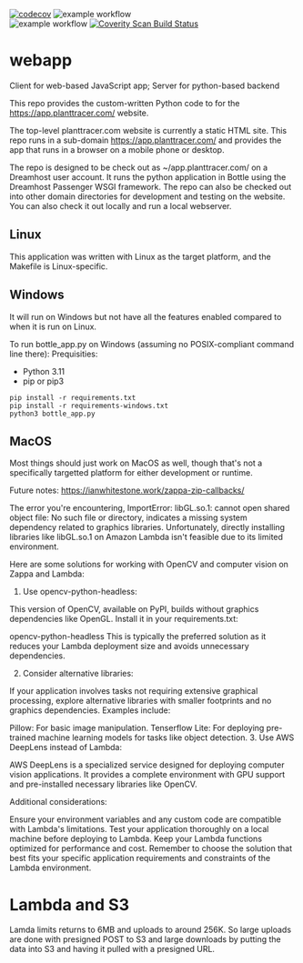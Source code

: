 [![codecov](https://codecov.io/gh/Plant-Tracer/webapp/graph/badge.svg?token=YRMITDBBJ1)](https://codecov.io/gh/Plant-Tracer/webapp)
![example workflow](https://github.com/Plant-Tracer/webapp/actions/workflows/deploy-dev.yml/badge.svg)<br/>
![example workflow](https://github.com/Plant-Tracer/webapp/actions/workflows/deploy-production.yml/badge.svg?branch=deploy-dreamhost)
<a href="https://scan.coverity.com/projects/plant-tracer-webapp">
  <img alt="Coverity Scan Build Status"
       src="https://scan.coverity.com/projects/29728/badge.svg"/>
</a>
# webapp
Client for web-based JavaScript app; Server for python-based backend

This repo provides the custom-written Python code to for the https://app.planttracer.com/ website.

The top-level planttracer.com website is currently a static HTML site. This repo runs in a sub-domain https://app.planttracer.com/ and provides the app that runs in a browser on a mobile phone or desktop.

The repo is designed to be check out as ~/app.planttracer.com/ on a Dreamhost user account. It runs the python application in Bottle using the Dreamhost Passenger WSGI framework. The repo can also be checked out into other domain directories for development and testing on the website. You can also check it out locally and run a local webserver.

## Linux

This application was written with Linux as the target platform, and the Makefile is Linux-specific.

## Windows
It will run on Windows but not have all the features enabled compared to when it is run on Linux.

To run bottle_app.py on Windows (assuming no POSIX-compliant command line there):
Prequisities:
- Python 3.11
- pip or pip3
```
pip install -r requirements.txt
pip install -r requirements-windows.txt
python3 bottle_app.py
```

## MacOS

Most things should just work on MacOS as well, though that's not a specifically targetted platform for either development or runtime.


Future notes:
https://ianwhitestone.work/zappa-zip-callbacks/



The error you're encountering, ImportError: libGL.so.1: cannot open shared object file: No such file or directory, indicates a missing system dependency related to graphics libraries. Unfortunately, directly installing libraries like libGL.so.1 on Amazon Lambda isn't feasible due to its limited environment.

 Here are some solutions for working with OpenCV and computer vision on Zappa and Lambda:

 1. Use opencv-python-headless:

 This version of OpenCV, available on PyPI, builds without graphics dependencies like OpenGL. Install it in your requirements.txt:

 opencv-python-headless
 This is typically the preferred solution as it reduces your Lambda deployment size and avoids unnecessary dependencies.

 2. Consider alternative libraries:

 If your application involves tasks not requiring extensive graphical processing, explore alternative libraries with smaller footprints and no graphics dependencies. Examples include:

Pillow: For basic image manipulation.
Tenserflow Lite: For deploying pre-trained machine learning models for tasks like object detection.
 3. Use AWS DeepLens instead of Lambda:

 AWS DeepLens is a specialized service designed for deploying computer vision applications. It provides a complete environment with GPU support and pre-installed necessary libraries like OpenCV.

 Additional considerations:

Ensure your environment variables and any custom code are compatible with Lambda's limitations.
Test your application thoroughly on a local machine before deploying to Lambda.
Keep your Lambda functions optimized for performance and cost.
 Remember to choose the solution that best fits your specific application requirements and constraints of the Lambda environment.


# Lambda and S3
Lamda limits returns to 6MB and uploads to around 256K. So large uploads are done with presigned POST to S3 and large downloads by putting the data into S3 and having it pulled with a presigned URL.
